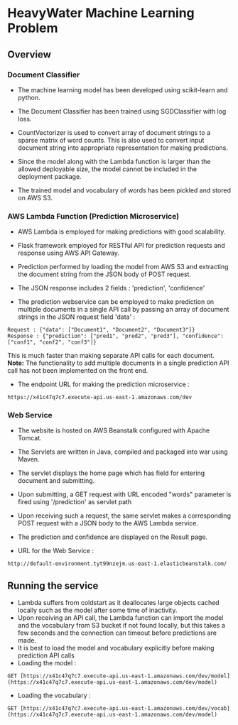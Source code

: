 # HeavyWater Machine Learning Problem

## Overview
### Document Classifier

- The machine learning model has been developed using scikit-learn and python.
- The Document Classifier has been trained using SGDClassifier with log loss.
- CountVectorizer is used to convert array of document strings to a sparse matrix of word counts. This is also used to convert input document string into appropriate representation for making predictions.

- Since the model along with the Lambda function is larger than the allowed deployable size, the model cannot be included in the deployment package.
- The trained model and vocabulary of words has been pickled and stored on AWS S3.


### AWS Lambda Function (Prediction Microservice)

- AWS Lambda is employed for making predictions with good scalability.
- Flask framework employed for RESTful API for prediction requests and response using AWS API Gateway.
- Prediction performed by loading the model from AWS S3 and extracting the document string from the JSON body of POST request.
- The JSON response includes 2 fields : 'prediction', 'confidence'

- The prediction webservice can be employed to make prediction on multiple documents in a single API call by passing an array of document strings in the JSON request field 'data' : 
```
Request : {"data": ["Document1", "Document2", "Document3"]}
Response : {"prediction": ["pred1", "pred2", "pred3"], "confidence": ["conf1", "conf2", "conf3"]}
```
This is much faster than making separate API calls for each document.
**Note:** The functionality to add multiple documents in a single prediction API call has not been implemented on the front end.

- The endpoint URL for making the prediction microservice : 
```
https://x41c47q7c7.execute-api.us-east-1.amazonaws.com/dev
```

### Web Service

- The website is hosted on AWS Beanstalk configured with Apache Tomcat.
- The Servlets are written in Java, compiled and packaged into war using Maven.

- The servlet displays the home page which has field for entering document and submitting.
- Upon submitting, a GET request with URL encoded "words" parameter is fired using '/prediction' as servlet path
- Upon receiving such a request, the same servlet makes a corresponding POST request with a JSON body to the AWS Lambda service.
- The prediction and confidence are displayed on the Result page. 
- URL for the Web Service :
```
http://default-environment.tyt99nzejm.us-east-1.elasticbeanstalk.com/
```

## Running the service

- Lambda suffers from coldstart as it deallocates large objects cached locally such as the model after some time of inactivity.
- Upon receiving an API call, the Lambda function can import the model and the vocabulary from S3 bucket if not found locally, but this takes a few seconds and the connection can timeout before predictions are made.
- It is best to load the model and vocabulary explicitly before making prediction API calls
- Loading the model :
```
GET [https://x41c47q7c7.execute-api.us-east-1.amazonaws.com/dev/model](https://x41c47q7c7.execute-api.us-east-1.amazonaws.com/dev/model)
```
- Loading the vocabulary :
```
GET [https://x41c47q7c7.execute-api.us-east-1.amazonaws.com/dev/vocab](https://x41c47q7c7.execute-api.us-east-1.amazonaws.com/dev/model)
```
